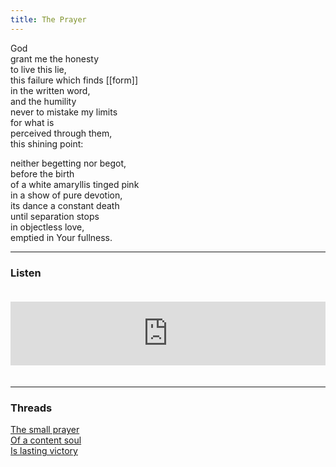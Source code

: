 ```yaml
---
title: The Prayer
---
```


God  
grant me the honesty  
to live this lie,  
this failure which finds [[form]]  
in the written word,  
and the humility   
never to mistake my limits  
for what is  
perceived through them,  
this shining point:  
  
neither begetting nor begot,  
before the birth  
of a white amaryllis tinged pink  
in a show of pure devotion,  
its dance a constant death  
until separation stops  
in objectless love,  
emptied in Your fullness.    

---  

### Listen

<iframe src="https://anchor.fm/andy-tudhope/embed/episodes/The-Prayer-enrl8a" height="102px" width="100%" style="margin: 20px 0px;" frameborder="0" scrolling="no"></iframe>

---  

### Threads  

<a href="https://thebluebook.co.za/buddha-blues/stand.html" target="_blank">The small prayer</a><br/>
<a href="https://living.thebluebook.co.za/surrender/trinity_talks.html" target="_blank">Of a content soul</a><br/>
<a href="https://dyeing.thebluebook.co.za/?stackedPages=%2Fvictory" target="_blank">Is lasting victory</a><br/>